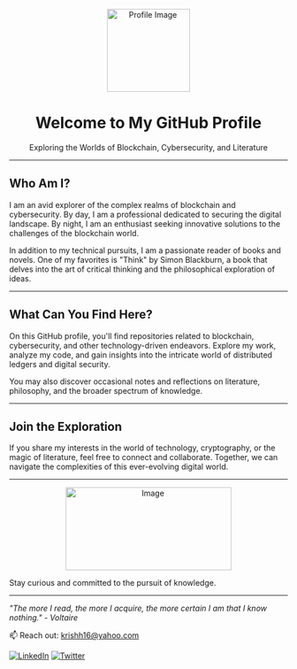 <p align="center">
  <img src="https://w0.peakpx.com/wallpaper/628/908/HD-wallpaper-ayanokoji-kiyotaka-ayanokouji-classroom-of-elite.jpg" alt="Profile Image" width="150" height="150">
</p>

<h1 align="center">Welcome to My GitHub Profile</h1>

<p align="center">Exploring the Worlds of Blockchain, Cybersecurity, and Literature</p>

---

## Who Am I?

I am an avid explorer of the complex realms of blockchain and cybersecurity. By day, I am a professional dedicated to securing the digital landscape. By night, I am an enthusiast seeking innovative solutions to the challenges of the blockchain world.

In addition to my technical pursuits, I am a passionate reader of books and novels. One of my favorites is "Think" by Simon Blackburn, a book that delves into the art of critical thinking and the philosophical exploration of ideas.

---

## What Can You Find Here?

On this GitHub profile, you'll find repositories related to blockchain, cybersecurity, and other technology-driven endeavors. Explore my work, analyze my code, and gain insights into the intricate world of distributed ledgers and digital security.

You may also discover occasional notes and reflections on literature, philosophy, and the broader spectrum of knowledge.

---

## Join the Exploration

If you share my interests in the world of technology, cryptography, or the magic of literature, feel free to connect and collaborate. Together, we can navigate the complexities of this ever-evolving digital world.

---

<p align="center">
  <img src="https://your-image-url.com/your-gif.gif" alt="Image" width="300" height="150">
</p>

Stay curious and committed to the pursuit of knowledge.

---

_"The more I read, the more I acquire, the more certain I am that I know nothing." - Voltaire_

📫 Reach out: krishh16@yahoo.com

[![LinkedIn](https://img.shields.io/badge/-LinkedIn-blue?style=for-the-badge&logo=LinkedIn&logoColor=white)](https://www.linkedin.com/in/krishna-tripathi-101840255/)
[![Twitter](https://img.shields.io/badge/-Twitter-blue?style=for-the-badge&logo=Twitter&logoColor=white)](https://twitter.com/dev_krishhh)
